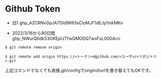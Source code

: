# Github Token

- 旧1
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

- 2022/3/16から90日間
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

`$ git remote remove origin`

`$ git remote add origin https://<トークン>@github.com/<ユーザ>/<リポジトリ>.git`

上記コマンドでなくても直接.git/configでoriginのurlを書き替えてもOKです。